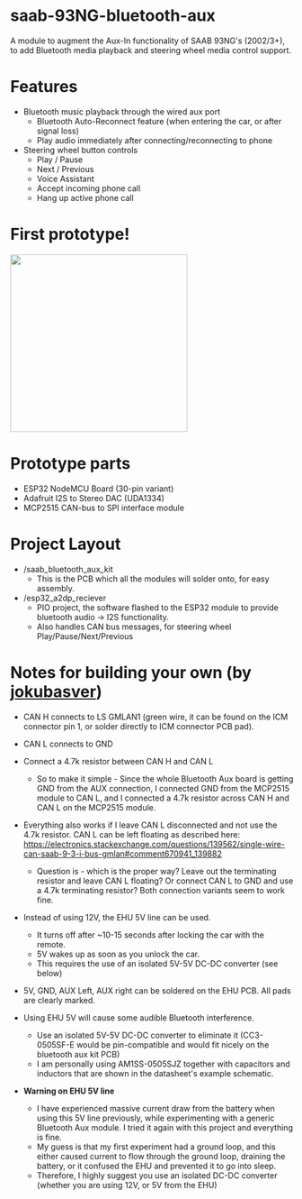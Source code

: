 # saab-93NG-bluetooth-aux
A module to augment the Aux-In functionality of SAAB 93NG's (2002/3+), to add Bluetooth media playback and steering wheel media control support.

# Features
- Bluetooth music playback through the wired aux port
  - Bluetooth Auto-Reconnect feature (when entering the car, or after signal loss)
  - Play audio immediately after connecting/reconnecting to phone
- Steering wheel button controls
  - Play / Pause
  - Next / Previous
  - Voice Assistant
  - Accept incoming phone call 
  - Hang up active phone call 

# First prototype!
<img src="https://i.imgur.com/RzdHh4H.jpg" width="315" height="auto">

# Prototype parts
 - ESP32 NodeMCU Board (30-pin variant)
 - Adafruit I2S to Stereo DAC (UDA1334)
 - MCP2515 CAN-bus to SPI interface module

# Project Layout
- /saab_bluetooth_aux_kit
  - This is the PCB which all the modules will solder onto, for easy assembly.
- /esp32_a2dp_reciever  
  - PIO project, the software flashed to the ESP32 module to provide bluetooth audio -> I2S functionality.
  - Also handles CAN bus messages, for steering wheel Play/Pause/Next/Previous
  
# Notes for building your own (by [jokubasver](https://github.com/jokubasver))
- CAN H connects to LS GMLAN1 (green wire, it can be found on the ICM connector pin 1, or solder directly to ICM connector PCB pad).
- CAN L connects to GND
- Connect a 4.7k resistor between CAN H and CAN L
  - So to make it simple - Since the whole Bluetooth Aux board is getting GND from the AUX connection, I connected GND from the MCP2515 module to CAN L, and I connected a 4.7k resistor across CAN H and CAN L on the MCP2515 module.

- Everything also works if I leave CAN L disconnected and not use the 4.7k resistor. CAN L can be left floating as described here: https://electronics.stackexchange.com/questions/139562/single-wire-can-saab-9-3-i-bus-gmlan#comment670941_139882
  - Question is - which is the proper way? Leave out the terminating resistor and leave CAN L floating? Or connect CAN L to GND and use a 4.7k terminating resistor? Both connection variants seem to work fine.

- Instead of using 12V, the EHU 5V line can be used.
  - It turns off after ~10-15 seconds after locking the car with the remote. 
  - 5V wakes up as soon as you unlock the car.
  - This requires the use of an isolated 5V-5V DC-DC converter (see below)

- 5V, GND, AUX Left, AUX right can be soldered on the EHU PCB. All pads are clearly marked.

- Using EHU 5V will cause some audible Bluetooth interference. 
  - Use an isolated 5V-5V DC-DC converter to eliminate it (CC3-0505SF-E would be pin-compatible and would fit nicely on the bluetooth aux kit PCB)
  - I am personally using AM1SS-0505SJZ together with capacitors and inductors that are shown in the datasheet's example schematic. 

- **Warning on EHU 5V line**
  - I have experienced massive current draw from the battery when using this 5V line previously, while experimenting with a generic Bluetooth Aux module. I tried it again with this project and everything is fine.
  - My guess is that my first experiment had a ground loop, and this either caused current to flow through the ground loop, draining the battery, or it confused the EHU and prevented it to go into sleep.
  - Therefore, I highly suggest you use an isolated DC-DC converter (whether you are using 12V, or 5V from the EHU)
